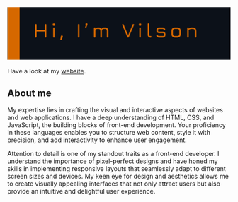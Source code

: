 
<img src="https://github.com/VilsonKh/VilsonKh/blob/main/github__heading.png" alt="heading">

 Have a look at my [website](https://devilson.me).
 
 ## About me
  My expertise lies in crafting the visual and interactive aspects of websites and web applications. I have a deep understanding of HTML, CSS, and JavaScript, the building blocks of front-end development. Your proficiency in these languages enables you to structure web content, style it with precision, and add interactivity to enhance user engagement.
 
  Attention to detail is one of my standout traits as a front-end developer. I understand the importance of pixel-perfect designs and have honed my skills in implementing responsive layouts that seamlessly adapt to different screen sizes and devices. My keen eye for design and aesthetics allows me to create visually appealing interfaces that not only attract users but also provide an intuitive and delightful user experience.

<!--
**VilsonKh/VilsonKh** is a ✨ _special_ ✨ repository because its `README.md` (this file) appears on your GitHub profile.

Here are some ideas to get you started:

- 🔭 I’m currently working on ...
- 🌱 I’m currently learning ...
- 👯 I’m looking to collaborate on ...
- 🤔 I’m looking for help with ...
- 💬 Ask me about ...
- 📫 How to reach me: ...
- 😄 Pronouns: ...
- ⚡ Fun fact: ...
-->
